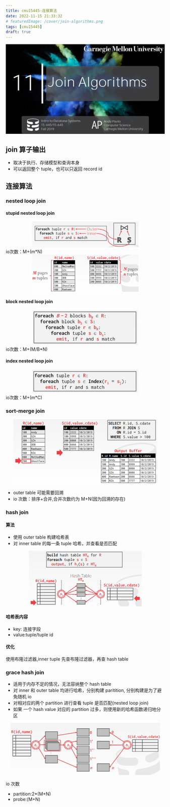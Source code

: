 ```yaml
---
title: cmu15445-连接算法
date: 2022-11-15 21:33:32
# featuredImage: /cover/join-algorithms.png
tags: [cmu15445]
draft: true
---
```


<img src="/cover/join-algorithms.png"/>

## join 算子输出

- 取决于执行、存储模型和查询本身
- 可以返回整个 tuple，也可以只返回 record id

## 连接算法

### nested loop join

#### stupid nested loop join

<div align="center"><img src="/cmu15445-连接算法/stupid.png" style="zoom:33%;" /></div>
io次数：M+(m*N)
<div align="center"><img src="/cmu15445-连接算法/nested-cost.png" style="zoom:33%;" /></div>

#### block nested loop join

<div align="center"><img src="/cmu15445-连接算法/block.png" style="zoom:33%;" /></div>
io次数：M+(M/B*N)

#### index nested loop join

<div align="center"><img src="/cmu15445-连接算法/index.png" style="zoom:33%;" /></div>
io次数：M+(m*C)

### sort-merge join

<div align="center"><img src="/cmu15445-连接算法/sort-merge.png" style="zoom:50%;" /></div>

- outer table 可能需要回溯
- io 次数：排序+合并,合并次数约为 M+N(因为回溯的存在)

### hash join

#### 算法

- 使用 outer table 构建哈希表
- 对 inner table 的每一条 tuple 哈希，并查看是否匹配
<div align="center"><img src="/cmu15445-连接算法/hash-join.png" style="zoom:50%;" /></div>

#### 哈希表内容

- key: 连接字段
- value:tuple/tuple id

#### 优化

使用布隆过滤器,inner tuple 先查布隆过滤器，再查 hash table

### grace hash join

- 适用于内存不足的情况，无法容纳整个 hash table
- 对 inner 和 outer table 均进行哈希，分别构建 paritition, 分别构建是为了避免随机 io
- 对相对应的两个 partition 进行查看 tuple 是否匹配(nested loop join)
- 如果 一个 hash value 对应的 partition 过多，则使用新的哈希函数递归地分区

<div align="center"><img src="/cmu15445-连接算法/grace-hash-join.png" style="zoom:50%;" /></div>

io 次数

- partition:2\*(M+N)
- probe:(M+N)

